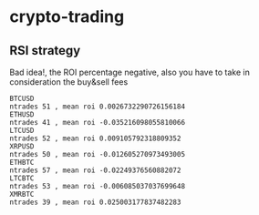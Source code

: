 # crypto-trading

## RSI strategy

Bad idea!, the ROI percentage negative, also you have to take in consideration
the buy&sell fees

```
BTCUSD
ntrades 51 , mean roi 0.0026732290726156184
ETHUSD
ntrades 41 , mean roi -0.035216098055810066
LTCUSD
ntrades 52 , mean roi 0.009105792318809352
XRPUSD
ntrades 50 , mean roi -0.012605270973493005
ETHBTC
ntrades 57 , mean roi -0.02249376560882072
LTCBTC
ntrades 53 , mean roi -0.006085037037699648
XMRBTC
ntrades 39 , mean roi 0.025003177837482283
```
